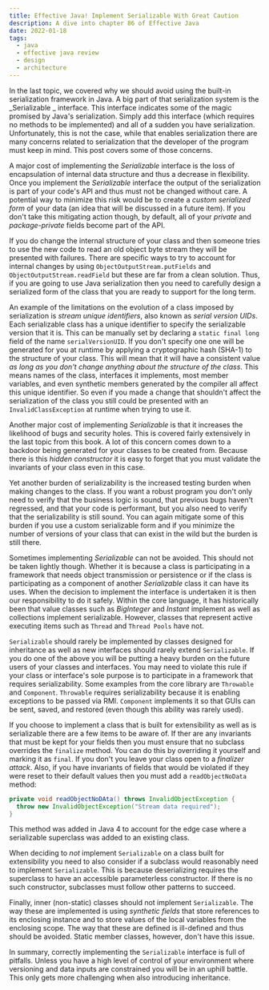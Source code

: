 ```yaml
---
title: Effective Java! Implement Serializable With Great Caution
description: A dive into chapter 86 of Effective Java
date: 2022-01-18
tags:
  - java
  - effective java review
  - design
  - architecture
---
```


In the last topic, we covered why we should avoid using the built-in serialization framework in Java. A big part of that serialization system is the _Serializable _ interface. This interface indicates some of the magic promised by Java's serialization. Simply add this interface (which requires no methods to be implemented) and all of a sudden you have serialization. Unfortunately, this is not the case, while that enables serialization there are many concerns related to serialization that the developer of the program must keep in mind. This post covers some of those concerns. 

A major cost of implementing the _Serializable_ interface is the loss of encapsulation of internal data structure and thus a decrease in flexibility. Once you implement the _Serializable_ interface the output of the serialization is part of your code's API and thus must not be changed without care. A potential way to minimize this risk would be to create a _custom serialized form_ of your data (an idea that will be discussed in a future item). If you don't take this mitigating action though, by default, all of your _private_ and _package-private_ fields become part of the API.

If you do change the internal structure of your class and then someone tries to use the new code to read an old object byte stream they will be presented with failures. There are specific ways to try to account for internal changes by using `ObjectOutputStream.putFields` and `ObjectOutputStream.readField` but these are far from a clean solution. Thus, if you are going to use Java serialization then you need to carefully design a serialized form of the class that you are ready to support for the long term.

An example of the limitations on the evolution of a class imposed by serialization is _stream unique identifiers_, also known as _serial version UIDs_. Each serializable class has a unique identifier to specify the serializable version that it is. This can be manually set by declaring a `static final long` field of the name `serialVersionUID`. If you don't specify one one will be generated for you at runtime by applying a cryptographic hash (SHA-1) to the structure of your class. This will mean that it will have a consistent value _as long as you don't change anything about the structure of the class_. This means names of the class, interfaces it implements, most member variables, and even synthetic members generated by the compiler all affect this unique identifier. So even if you made a change that shouldn't affect the serialization of the class you still could be presented with an `InvalidClassException` at runtime when trying to use it.

Another major cost of implementing _Serializable_ is that it increases the likelihood of bugs and security holes. This is covered fairly extensively in the last topic from this book. A lot of this concern comes down to a backdoor being generated for your classes to be created from. Because there is this _hidden constructor_ it is easy to forget that you must validate the invariants of your class even in this case.

Yet another burden of serializability is the increased testing burden when making changes to the class. If you want a robust program you don't only need to verify that the business logic is sound, that previous bugs haven't regressed, and that your code is performant, but you also need to verify that the serializability is still sound. You can again mitigate some of this burden if you use a custom serializable form and if you minimize the number of versions of your class that can exist in the wild but the burden is still there. 

Sometimes implementing _Serializable_ can not be avoided. This should not be taken lightly though. Whether it is because a class is participating in a framework that needs object transmission or persistence or if the class is participating as a component of another _Serializable_ class it can have its uses. When the decision to implement the interface is undertaken it is then our responsibility to do it safely. Within the core language, it has historically been that value classes such as _BigInteger_ and _Instant_ implement as well as collections implement serializable. However, classes that represent active executing items such as `Thread` and `Thread Pools` have not. 

`Serializable` should rarely be implemented by classes designed for inheritance as well as new interfaces should rarely extend `Serializable`. If you do one of the above you will be putting a heavy burden on the future users of your classes and interfaces. You may need to violate this rule if your class or interface's sole purpose is to participate in a framework that requires serializability. Some examples from the core library are `Throwable` and `Component`. `Throwable` requires serializability because it is enabling exceptions to be passed via RMI. `Component` implements it so that GUIs can be sent, saved, and restored (even though this ability was rarely used). 

If you choose to implement a class that is built for extensibility as well as is serializable there are a few items to be aware of. If ther are any invariants that must be kept for your fields then you must ensure that no subclass overrides the `finalize` method. You can do this by overriding it yourself and marking it as `final`. If you don't you leave your class open to a _finalizer attack_. Also, if you have invariants of fields that would be violated if they were reset to their default values then you must add a `readObjectNoData` method:

```java
private void readObjectNoDAta() throws InvalidObjectException {
  throw new InvalidObjectException("Stream data required");
}
```

This method was added in Java 4 to account for the edge case where a serializable superclass was added to an existing class. 

When deciding to _not_ implement `Serializable` on a class built for extensibility you need to also consider if a subclass would reasonably need to implement `Serializable`. This is because deserializing requires the superclass to have an accessible parameterless constructor. If there is no such constructor, subclasses must follow other patterns to succeed. 

Finally, inner (non-static) classes should not implement `Serializable`. The way these are implemented is using _synthetic fields_ that store references to its enclosing instance and to store values of the local variables from the enclosing scope. The way that these are defined is ill-defined and thus should be avoided. Static member classes, however, don't have this issue. 

In summary, correctly implementing the `Serializable` interface is full of pitfalls. Unless you have a high level of control of your environment where versioning and data inputs are constrained you will be in an uphill battle. This only gets more challenging when also introducing inheritance. 